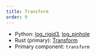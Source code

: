 ```yaml
---
title: Transform
order: 9
---
```

* Python: [log_rigid3](https://ref.rerun.io/docs/python/latest/common/transforms/#rerun.log_rigid3),
[log_pinhole](https://ref.rerun.io/docs/python/latest/common/transforms/#rerun.log_pinhole)
* Rust (primary): [Transform](https://docs.rs/rerun/latest/rerun/components/enum.Transform.html)
* Primary component: `transform`
